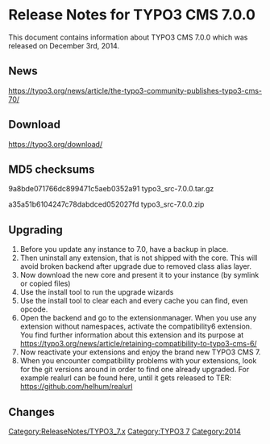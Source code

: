 Release Notes for TYPO3 CMS 7.0.0
=================================

This document contains information about TYPO3 CMS 7.0.0 which was
released on December 3rd, 2014.

News
----

<https://typo3.org/news/article/the-typo3-community-publishes-typo3-cms-70/>

Download
--------

<https://typo3.org/download/>

MD5 checksums
-------------

9a8bde071766dc899471c5aeb0352a91 typo3\_src-7.0.0.tar.gz

a35a51b6104247c78dabdced052027fd typo3\_src-7.0.0.zip

Upgrading
---------

1.  Before you update any instance to 7.0, have a backup in place.
2.  Then uninstall any extension, that is not shipped with the core.
    This will avoid broken backend after upgrade due to removed class
    alias layer.
3.  Now download the new core and present it to your instance (by
    symlink or copied files)
4.  Use the install tool to run the upgrade wizards
5.  Use the install tool to clear each and every cache you can find,
    even opcode.
6.  Open the backend and go to the extensionmanager. When you use any
    extension without namespaces, activate the compatibility6 extension.
    You find further information about this extension and its purpose at
    <https://typo3.org/news/article/retaining-compatibility-to-typo3-cms-6/>
7.  Now reactivate your extensions and enjoy the brand new TYPO3 CMS 7.
8.  When you encounter compatibility problems with your extensions, look
    for the git versions around in order to find one already upgraded.
    For example realurl can be found here, until it gets released to
    TER: <https://github.com/helhum/realurl>

Changes
-------

<Category:ReleaseNotes/TYPO3_7.x> [Category:TYPO3
7](Category:TYPO3_7 "wikilink") <Category:2014>
